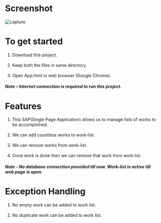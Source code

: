 <h1>Screenshot</h1>

![capture](https://cloud.githubusercontent.com/assets/23516674/24588635/8cce02cc-17e9-11e7-8464-b8822a75949c.PNG)
<h1>To get started</h1>

<ol>

<li>Download this project.</li><br>
<li>Keep both the files in same directory.</li><br>
<li>Open App.html in web browser (Google Chrome).</li>

</ol>

<h5>Note – Internet connection is required to run this project.</h5>

<h1>Features</h1>

<ol>

<li>This SAP(Single Page Application) allows us to manage lists of works to be accomplished.</li><br>
<li>We can add countless works to work-list.</li><br>
<li>We can remove works from work-list.</li><br>
<li>Once work is done then we can remove that work from work list.</li>
</ol>


<h5>Note - No database connection provided till now. Work-list is active till web page is open.</h5>

<h1>Exception Handling</h1>

<ol>
<li>No empty work can be added to work list.</li><br>
<li>No duplicate work can be added to work list.</li><br>
</ol>



